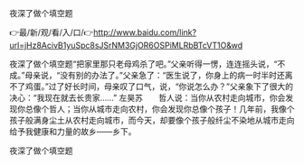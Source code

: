 夜深了做个填空题

👉最/新/观/看/入/口/👉http://www.baidu.com/link?url=jHz8AcivB1yuSpc8sJSrNM3GjOR6OSPiMLRbBTcVT1O&wd

夜深了做个填空题“把家里那只老母鸡杀了吧。”父亲听得一愣，连连摇头说，“不成。”母亲说，“没有别的办法了。”父亲急了：“医生说了，你身上的病一时半时还离不了鸡蛋。”过了好长时间，母亲叹了口气，说，“你说怎么办？”父亲象下了很大的决心：“我现在就去长贵家……”
左昊苏　　哲人说：当你从农村走向城市，你会发现你总像个哲人；当你从城市走向农村，你会发现你总像个孩子！几年前，我像个孩子般满身尘土从农村走向城市，而今天，却要像个孩子般纤尘不染地从城市走向给予我健康和力量的故乡——乡下。


夜深了做个填空题

